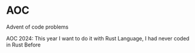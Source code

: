 # AOC
Advent of code problems

AOC 2024: This year I want to do it with Rust Language, I had never coded in Rust Before
